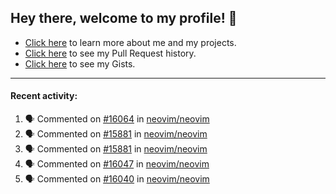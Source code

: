 ## Hey there, welcome to my profile! 👋

- [Click here](https://seandewar.github.io/) to learn more about me and my projects.
- [Click here](https://github.com/search?p=1&q=author%3Aseandewar+is%3Apr) to see my Pull Request history.
- [Click here](https://gist.github.com/seandewar) to see my Gists.

---

#### Recent activity:

<!--START_SECTION:activity-->
1. 🗣 Commented on [#16064](https://github.com/neovim/neovim/issues/16064) in [neovim/neovim](https://github.com/neovim/neovim)
2. 🗣 Commented on [#15881](https://github.com/neovim/neovim/issues/15881) in [neovim/neovim](https://github.com/neovim/neovim)
3. 🗣 Commented on [#15881](https://github.com/neovim/neovim/issues/15881) in [neovim/neovim](https://github.com/neovim/neovim)
4. 🗣 Commented on [#16047](https://github.com/neovim/neovim/issues/16047) in [neovim/neovim](https://github.com/neovim/neovim)
5. 🗣 Commented on [#16040](https://github.com/neovim/neovim/issues/16040) in [neovim/neovim](https://github.com/neovim/neovim)
<!--END_SECTION:activity-->
